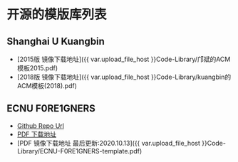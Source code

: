 # 开源的模版库列表

## Shanghai U Kuangbin

- [2015版 镜像下载地址]({{ var.upload_file_host }}Code-Library/邝斌的ACM模板2015.pdf)
- [2018版 镜像下载地址]({{ var.upload_file_host }}Code-Library/kuangbin的ACM模板(2018).pdf)
  
## ECNU F0RE1GNERS

- [Github Repo Url](https://github.com/F0RE1GNERS/template)
- [PDF 下载地址](https://f0re1gners.github.io/template/template.pdf)
- [PDF 镜像下载地址 最后更新:2020.10.13]({{ var.upload_file_host }}Code-Library/ECNU-F0RE1GNERS-template.pdf)


